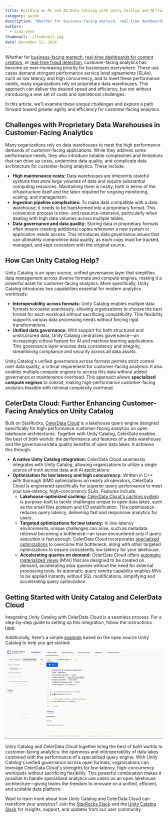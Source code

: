 ```yaml
---
title: Building an ML and AI Data Catalog with Unity Catalog and MLflow
category: guide
description: "Whether for business-facing martech, real-time dashboards for content creators, or real-time fraud detection, customer-facing analytics has become an ever-increasing priority for businesses everywhere. These use cases demand stringent performance service level agreements (SLAs), such as low latency and high concurrency, and to meet these performance needs, many organizations rely on proprietary data warehouses. This approach can deliver the desired speed and efficiency, but not without introducing a new set of costs and operational challenges. In this article, we’ll examine these unique challenges and explore a path forward toward greater agility and efficiency for customer-facing analytics."
authors:
  - sida-shen
thumbnail: ./thumbnail.jpg
date: December 11, 2024
---
```


Whether for [business-facing martech](https://starrocks.medium.com/demandbase-ditches-denormalization-by-switching-off-clickhouse-44195d795a83), [real-time dashboards for content creators](https://medium.com/pinterest-engineering/delivering-faster-analytics-at-pinterest-a639cdfad374), or [real-time fraud detection](https://celerdata.com/blog/verisoul-enables-real-time-analytics-by-transitioning-off-bigquery), customer-facing analytics has become an ever-increasing priority for businesses everywhere. These use cases demand stringent performance service level agreements (SLAs), such as low latency and high concurrency, and to meet these performance needs, many organizations rely on proprietary data warehouses. This approach can deliver the desired speed and efficiency, but not without introducing a new set of costs and operational challenges.

In this article, we'll examine these unique challenges and explore a path forward toward greater agility and efficiency for customer-facing analytics.

## Challenges with Proprietary Data Warehouses in Customer-Facing Analytics

Many organizations rely on data warehouses to meet the high performance demands of customer-facing applications. While they address some performance needs, they also introduce notable complexities and limitations that can drive up costs, undermine data quality, and complicate data architecture for customer-facing analytics. These include:

- **High maintenance costs:** Data warehouses are inherently stateful systems that store large volumes of data and require substantial computing resources. Maintaining them is costly, both in terms of the infrastructure itself and the labor required for ongoing monitoring, scaling, and management.
- **Ingestion pipeline complexities:** To make data compatible with a data warehouse, it needs to be transformed into a proprietary format. This conversion process is time- and resource-intensive, particularly when dealing with high data volumes across multiple tables.
- **Data governance and data quality:** Storing data in proprietary formats often means creating additional copies whenever a new system or application needs access. This introduces data governance issues that can ultimately compromise data quality, as each copy must be tracked, managed, and kept consistent with the original source.

## How Can Unity Catalog Help?

Unity Catalog is an open source, unified governance layer that simplifies data management across diverse formats and compute engines, making it a powerful asset for customer-facing analytics. More specifically, Unity Catalog introduces two capabilities essential for modern analytics workloads:

- **Interoperability across formats:** Unity Catalog enables multiple data formats to coexist seamlessly, allowing organizations to choose the best format for each workload without sacrificing compatibility. This flexibility supports various data processing needs without forcing rigid transformations.
- **Unified data governance:** With support for both structured and unstructured data, Unity Catalog centralizes governance—an increasingly critical feature for AI and machine learning applications. This governance layer ensures data consistency and integrity, streamlining compliance and security across all data assets.

Unity Catalog's unified governance across formats permits strict control over data quality, a critical requirement for customer-facing analytics. It also enables multiple compute engines to access this data without added governance or maintenance overhead. This approach allows **specialized compute engines** to coexist, making high-performance customer-facing analytics feasible with minimal complexity overhead.

## CelerData Cloud: Further Enhancing Customer-Facing Analytics on Unity Catalog

Built on StarRocks, [CelerData Cloud](https://celerdata.com/) is a lakehouse query engine designed specifically for high-performance customer-facing analytics on open lakehouse architectures. Together with Unity Catalog, CelerData enables the best of both worlds: the performance and features of a data warehouse and the governance/data quality benefits of open data lakes. It achieves this through:

- **A native Unity Catalog integration:** CelerData Cloud seamlessly integrates with Unity Catalog, allowing organizations to utilize a single source of truth across data and AI applications.
- **Optimization for low latency and high concurrency:** Written in C++ with thorough SIMD optimizations on nearly all operators, CelerData Cloud is engineered specifically for superior query performance to meet your low-latency, high-concurrency SLAs. Features include:
  - **Lakehouse-optimized caching:** [CelerData Cloud's caching system](https://www.starrocks.io/blog/accelerate-customer-facing-analytics-on-open-lakehouses-with-caching) is purpose-built to tackle challenges unique to open data lakes, such as the small files problem and I/O amplification. This optimization reduces query latency, delivering fast and responsive analytics for users.
  - **Targeted optimizations for low latency:** In low-latency environments, unique challenges can arise, such as metadata retrieval becoming a bottleneck—an issue encountered only if query execution is fast enough. CelerData Cloud incorporates [specialized optimizations](https://celerdata.com/blog/how-to-accelerate-iceberg-metadata-retrieval) to overcome this bottleneck, along with other targeted optimizations to ensure consistently low latency for your lakehouse.
  - **Accelerating queries on demand:** CelerData Cloud offers [automatic materialized views](https://docs.celerdata.com/BYOC/docs/using_starrocks/auto_materialized_view/) (MVs) that are designed to be created on demand, accelerating slow queries without the need for external processing tools. Its automatic query rewrite capability enables MVs to be applied instantly without SQL modifications, simplifying and accelerating query optimization.

## Getting Started with Unity Catalog and CelerData Cloud

Integrating Unity Catalog with CelerData Cloud is a seamless process. For a step-by-step guide to setting up this integration, follow the instructions [here](https://docs.celerdata.com/BYOC/docs/data_source/catalog/deltalake_catalog/#databricks-unity-catalog).

Additionally, here's a simple [example](https://github.com/unitycatalog/unitycatalog/blob/main/docs/integrations/unity-catalog-celerdata.md) based on the open source Unity Catalog to help you get started:

![CelerData Cloud BYOC code snippet](celerdata-cloud-byoc-snippet.webp)

Unity Catalog and CelerData Cloud together bring the best of both worlds to customer-facing analytics: the openness and interoperability of data lakes combined with the performance of a specialized query engine. With Unity Catalog's unified governance across open formats, organizations can leverage CelerData Cloud's strengths for low-latency, high-concurrency workloads without sacrificing flexibility. This powerful combination makes it possible to handle specialized analytics use cases on an open lakehouse architecture—giving teams the freedom to innovate on a unified, efficient, and scalable data platform.

Want to learn more about how Unity Catalog and CelerData Cloud can transform your analytics? Join the [StarRocks Slack](https://starrocks.io/redirecting-to-slack) and the [Unity Catalog Slack](https://go.unitycatalog.io/slack) for insights, support, and updates from our user community.
